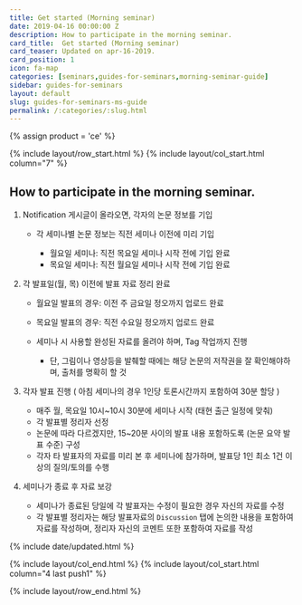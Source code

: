 ```yaml
---
title: Get started (Morning seminar)
date: 2019-04-16 00:00:00 Z
description: How to participate in the morning seminar.
card_title:  Get started (Morning seminar)
card_teaser: Updated on apr-16-2019.
card_position: 1
icon: fa-map
categories: [seminars,guides-for-seminars,morning-seminar-guide]
sidebar: guides-for-seminars
layout: default
slug: guides-for-seminars-ms-guide
permalink: /:categories/:slug.html
---
```


{% assign product = 'ce' %}

{% include layout/row_start.html %}
{% include layout/col_start.html column="7" %}

## How to participate in the morning seminar. 
1. Notification 게시글이 올라오면, 각자의 논문 정보를 기입
   
   + 각 세미나별 논문 정보는 직전 세미나 이전에 미리 기입
   
      + 월요일 세미나: 직전 목요일 세미나 시작 전에 기입 완료
      + 목요일 세미나: 직전 월요일 세미나 시작 전에 기입 완료   
2. 각 발표일(월, 목) 이전에 발표 자료 정리 완료

   + 월요일 발표의 경우: 이전 주 금요일 정오까지 업로드 완료
   + 목요일 발표의 경우: 직전 수요일 정오까지 업로드 완료
   + 세미나 시 사용할 완성된 자료를 올려야 하며, Tag 작업까지 진행
   
      + 단, 그림이나 영상등을 발췌할 때에는 해당 논문의 저작권을 잘 확인해야하며, 출처를 명확히 할 것
3. 각자 발표 진행 ( 아침 세미나의 경우 1인당 토론시간까지 포함하여 30분 할당 )

   + 매주 월, 목요일 10시~10시 30분에 세미나 시작 (태현 출근 일정에 맞춰)
   + 각 발표별 정리자 선정
   + 논문에 따라 다르겠지만, 15~20분 사이의 발표 내용 포함하도록 (논문 요약 발표 수준) 구성
   + 각자 타 발표자의 자료를 미리 본 후 세미나에 참가하며, 발표당 1인 최소 1건 이상의 질의/토의를 수행
4. 세미나가 종료 후 자료 보강

   + 세미나가 종료된 당일에 각 발표자는 수정이 필요한 경우 자신의 자료를 수정
   + 각 발표별 정리자는 해당 발표자료의 `Discussion` 탭에 논의한 내용을 포함하여 자료를 작성하며, 정리자 자신의 코멘트 또한 포함하여 자료를 작성


{% include date/updated.html %}

{% include layout/col_end.html %}
{% include layout/col_start.html column="4 last push1" %}

{% include layout/row_end.html %}
